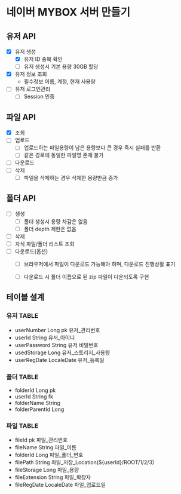 # 네이버 MYBOX 서버 만들기

## 유저 API
- [x] 유저 생성
  - [x] 유저 ID 중복 확인
  - [ ] 유저 생성시 기본 용량 30GB 할당
- [x] 유저 정보 조회
  - 필수정보 이름, 계정, 현재 사용량
- [ ] 유저 로그인관리
  - [ ] Session 인증

## 파일 API
- [x] 조회
- [ ] 업로드
  - [ ] 업로드하는 파일용량이 남은 용량보다 큰 경우 즉시 실패를 반환
  - [ ] 같은 경로에 동일한 파일명 존재 불가
- [ ] 다운로드
- [ ] 삭제
  - [ ] 파일을 삭제하는 경우 삭제한 용량만큼 증가

## 폴더 API
- [ ] 생성
  - [ ] 폴더 생성시 용량 차감은 없음
  - [ ] 폴더 depth 제한은 없음
- [ ] 삭제
- [ ] 자식 파일/폴더 리스트 조회
- [ ] 다운로드(옵션)
  - [ ] 브라우저에서 파일이 다운로드 가능해야 하며, 다운로드 진행상활 표기
  - [ ] 다운로드 시 폴더 이름으로 된 zip 파일이 다운되도록 구현


## 테이블 설계

### 유저 TABLE
- userNumber Long pk 유저_관리번호
- userId String 유저_아이디
- userPassword String 유저 비밀번호
- usedStorage Long 유저_스토리지_사용량
- userRegDate LocaleDate 유저_등록일

### 폴더 TABLE
- folderId Long pk
- userId String fk
- folderName String
- folderParentId Long 

### 파일 TABLE
- fileId pk 파일_관리번호
- fileName String 파일_이름
- folderId Long 파일_폴더_번호
- filePath String 파일_저장_Location(${userId}/ROOT/1/2/3)
- fileStorage Long 파일_용량
- fileExtension String 파일_확장자
- fileRegDate LocaleDate 파일_업로드일